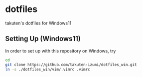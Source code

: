 # dotfiles
takuten's dotfiles for Windows11

## Setting Up (Windows11)
In order to set up with this repository on Windows, try

```bash
cd
git clone https://github.com/takuten-izumi/dotfiles_win.git
ln -s ./dotfiles_win/vim/.vimrc .vimrc
```
